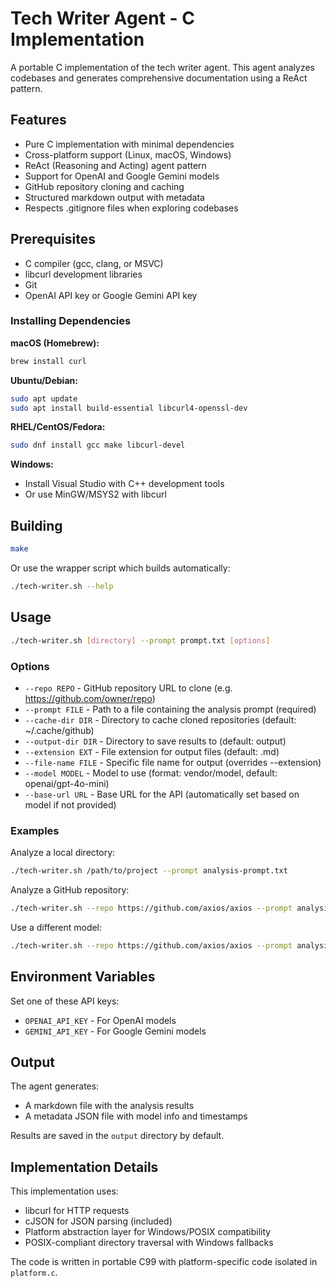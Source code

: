 # Tech Writer Agent - C Implementation

A portable C implementation of the tech writer agent. This agent analyzes codebases and generates comprehensive documentation using a ReAct pattern.

## Features

- Pure C implementation with minimal dependencies
- Cross-platform support (Linux, macOS, Windows)
- ReAct (Reasoning and Acting) agent pattern
- Support for OpenAI and Google Gemini models
- GitHub repository cloning and caching
- Structured markdown output with metadata
- Respects .gitignore files when exploring codebases

## Prerequisites

- C compiler (gcc, clang, or MSVC)
- libcurl development libraries
- Git
- OpenAI API key or Google Gemini API key

### Installing Dependencies

**macOS (Homebrew):**
```bash
brew install curl
```

**Ubuntu/Debian:**
```bash
sudo apt update
sudo apt install build-essential libcurl4-openssl-dev
```

**RHEL/CentOS/Fedora:**
```bash
sudo dnf install gcc make libcurl-devel
```

**Windows:**
- Install Visual Studio with C++ development tools
- Or use MinGW/MSYS2 with libcurl

## Building

```bash
make
```

Or use the wrapper script which builds automatically:

```bash
./tech-writer.sh --help
```

## Usage

```bash
./tech-writer.sh [directory] --prompt prompt.txt [options]
```

### Options

- `--repo REPO` - GitHub repository URL to clone (e.g. https://github.com/owner/repo)
- `--prompt FILE` - Path to a file containing the analysis prompt (required)
- `--cache-dir DIR` - Directory to cache cloned repositories (default: ~/.cache/github)
- `--output-dir DIR` - Directory to save results to (default: output)
- `--extension EXT` - File extension for output files (default: .md)
- `--file-name FILE` - Specific file name for output (overrides --extension)
- `--model MODEL` - Model to use (format: vendor/model, default: openai/gpt-4o-mini)
- `--base-url URL` - Base URL for the API (automatically set based on model if not provided)

### Examples

Analyze a local directory:
```bash
./tech-writer.sh /path/to/project --prompt analysis-prompt.txt
```

Analyze a GitHub repository:
```bash
./tech-writer.sh --repo https://github.com/axios/axios --prompt analysis-prompt.txt
```

Use a different model:
```bash
./tech-writer.sh --repo https://github.com/axios/axios --prompt analysis-prompt.txt --model google/gemini-2.0-flash
```

## Environment Variables

Set one of these API keys:
- `OPENAI_API_KEY` - For OpenAI models
- `GEMINI_API_KEY` - For Google Gemini models

## Output

The agent generates:
- A markdown file with the analysis results
- A metadata JSON file with model info and timestamps

Results are saved in the `output` directory by default.

## Implementation Details

This implementation uses:
- libcurl for HTTP requests
- cJSON for JSON parsing (included)
- Platform abstraction layer for Windows/POSIX compatibility
- POSIX-compliant directory traversal with Windows fallbacks

The code is written in portable C99 with platform-specific code isolated in `platform.c`.